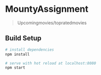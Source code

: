 # MountyAssignment

> Upcomingmovies/topratedmovies

## Build Setup

``` bash
# install dependencies
npm install

# serve with hot reload at localhost:8080
npm start
